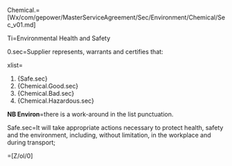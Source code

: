 Chemical.=[Wx/com/gepower/MasterServiceAgreement/Sec/Environment/Chemical/Sec_v01.md]

Ti=Environmental Health and Safety

0.sec=Supplier represents, warrants and certifies that:

xlist=<ol><li>{Safe.sec}</li><li>{Chemical.Good.sec}</li><li>{Chemical.Bad.sec}</li><li>{Chemical.Hazardous.sec}</li></ol>

<b>NB Environ</b>=there is a work-around in the list punctuation.

Safe.sec=It will take appropriate actions necessary to protect health, safety and the environment, including, without limitation, in the workplace and during transport;
		  
=[Z/ol/0]
